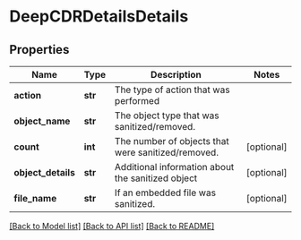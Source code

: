 # DeepCDRDetailsDetails

## Properties
Name | Type | Description | Notes
------------ | ------------- | ------------- | -------------
**action** | **str** | The type of action that was performed | 
**object_name** | **str** | The object type that was sanitized/removed. | 
**count** | **int** | The number of objects that were sanitized/removed. | [optional] 
**object_details** | **str** | Additional information about the sanitized object | [optional] 
**file_name** | **str** | If an embedded file was sanitized. | [optional] 

[[Back to Model list]](../README.md#documentation-for-models) [[Back to API list]](../README.md#documentation-for-api-endpoints) [[Back to README]](../README.md)


